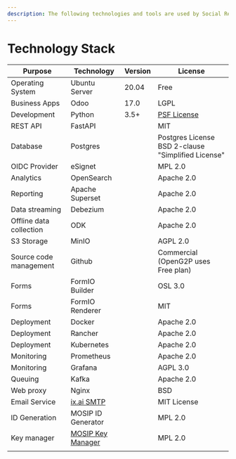 ```yaml
---
description: The following technologies and tools are used by Social Registry
---
```


# Technology Stack

| Purpose                 | Technology                                                          | Version | License                                                           |
| ----------------------- | ------------------------------------------------------------------- | ------- | ----------------------------------------------------------------- |
| Operating System        | Ubuntu Server                                                       | 20.04   | Free                                                              |
| Business Apps           | Odoo                                                                | 17.0    | LGPL                                                              |
| Development             | Python                                                              | 3.5+    | [PSF License](https://docs.python.org/3/license.html#psf-license) |
| REST API                | FastAPI                                                             |         | MIT                                                               |
| Database                | Postgres                                                            |         | Postgres License BSD 2-clause "Simplified License"                |
| OIDC Provider           | eSignet                                                             |         | MPL 2.0                                                           |
| Analytics               | OpenSearch                                                          |         | Apache 2.0                                                        |
| Reporting               | Apache Superset                                                     |         | Apache 2.0                                                        |
| Data streaming          | Debezium                                                            |         | Apache 2.0                                                        |
| Offline data collection | ODK                                                                 |         | Apache 2.0                                                        |
| S3 Storage              | MinIO                                                               |         | AGPL 2.0                                                          |
| Source code management  | Github                                                              |         | Commercial (OpenG2P uses Free plan)                               |
| Forms                   | FormIO Builder                                                      |         | OSL 3.0                                                           |
| Forms                   | FormIO Renderer                                                     |         | MIT                                                               |
| Deployment              | Docker                                                              |         | Apache 2.0                                                        |
| Deployment              | Rancher                                                             |         | Apache 2.0                                                        |
| Deployment              | Kubernetes                                                          |         | Apache 2.0                                                        |
| Monitoring              | Prometheus                                                          |         | Apache 2.0                                                        |
| Monitoring              | Grafana                                                             |         | AGPL 3.0                                                          |
| Queuing                 | Kafka                                                               |         | Apache 2.0                                                        |
| Web proxy               | Nginx                                                               |         | BSD                                                               |
| Email Service           | [ix.ai SMTP](https://gitlab.com/ix.ai/smtp)                         |         | MIT License                                                       |
| ID Generation           | MOSIP ID Generator                                                  |         | MPL 2.0                                                           |
| Key manager             | [MOSIP Key Manager](https://docs.mosip.io/1.2.0/modules/keymanager) |         | MPL 2.0                                                           |
|                         |                                                                     |         |                                                                   |
